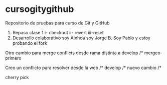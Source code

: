 # cursogitygithub
Repositorio de pruebas para curso de Git y GitHub

1) Repaso clase 1
    i-  checkout
    ii- revert
    iii-reset
2) Desarrollo colaborativo 
soy Ainhoa
soy Jorge B.
Soy Pablo y estoy probando el fork

Otro cambio para merge conflicts desde rama distinta a develop /* mergeo-primero

Creo un conflicto para resolver desde la web /* develop
                                             /*
nuevo cambio                                 /*

cherry pick